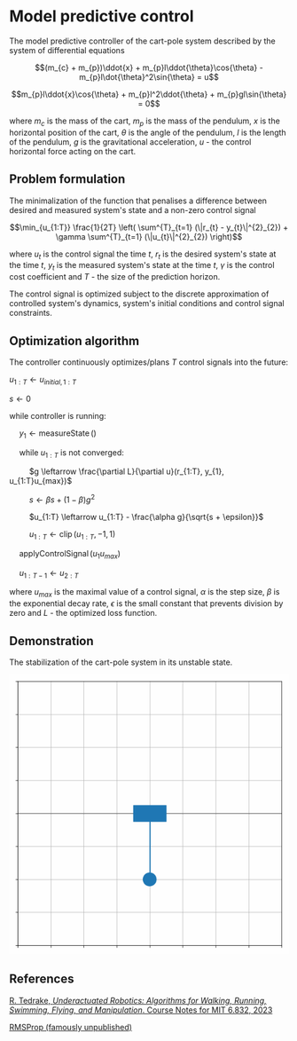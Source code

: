 # Model predictive control

The model predictive controller of the cart-pole system described by the system of differential equations

$$(m_{c} + m_{p})\ddot{x} + m_{p}l\ddot{\theta}\cos{\theta} - m_{p}l\dot{\theta}^2\sin{\theta} = u$$

$$m_{p}l\ddot{x}\cos{\theta} + m_{p}l^2\ddot{\theta} + m_{p}gl\sin{\theta} = 0$$

where $m_{c}$ is the mass of the cart, $m_{p}$ is the mass of the pendulum, $x$ is the horizontal position of the cart, $\theta$ is the angle of the pendulum, $l$ is the length of the pendulum, $g$ is the gravitational acceleration, $u$ - the control horizontal force acting on the cart.


## Problem formulation

The minimalization of the function that penalises a difference between desired and measured system's state and a non-zero control signal

$$\min_{u_{1:T}} \frac{1}{2T} \left( \sum^{T}_{t=1} (\|r_{t} - y_{t}\|^{2}_{2}) + \gamma \sum^{T}_{t=1} (\|u_{t}\|^{2}_{2}) \right)$$

where $u_{t}$ is the control signal the time $t$, $r_{t}$ is the desired system's state at the time $t$, $y_{t}$ is the measured system's state at the time $t$, $\gamma$ is the control cost coefficient and $T$ - the size of the prediction horizon.

The control signal is optimized subject to the discrete approximation of controlled system's dynamics, system's initial conditions and control signal constraints.


## Optimization algorithm

The controller continuously optimizes/plans $T$ control signals into the future:

$u_{1:T} \leftarrow u_{initial, 1:T}$

$s \leftarrow 0$

while controller is running:

&emsp; $y_{1} \leftarrow \operatorname{measureState}()$

&emsp; while $u_{1:T}$ is not converged:

&emsp; &emsp; $g \leftarrow \frac{\partial L}{\partial u}(r_{1:T}, y_{1}, u_{1:T}u_{max})$

&emsp; &emsp; $s \leftarrow \beta s + (1 - \beta) g^{2}$

&emsp; &emsp; $u_{1:T} \leftarrow u_{1:T} - \frac{\alpha g}{\sqrt{s + \epsilon}}$

&emsp; &emsp; $u_{1:T} \leftarrow \operatorname{clip}(u_{1:T}, -1, 1)$

&emsp; $\operatorname{applyControlSignal}(u_{1}u_{max})$

&emsp; $u_{1:T - 1} \leftarrow u_{2:T}$

where $u_{max}$ is the maximal value of a control signal, $\alpha$ is the step size, $\beta$ is the exponential decay rate, $\epsilon$ is the small constant that prevents division by zero and $L$ - the optimized loss function.


## Demonstration

The stabilization of the cart-pole system in its unstable state.

![model_predictive_control_demo](model_predictive_control_demo.gif)


## References

[R. Tedrake, *Underactuated Robotics: Algorithms for Walking, Running, Swimming, Flying, and Manipulation*. Course Notes for MIT 6.832, 2023](http://underactuated.mit.edu)

[RMSProp (famously unpublished)](https://www.cs.toronto.edu/~tijmen/csc321/slides/lecture_slides_lec6.pdf)